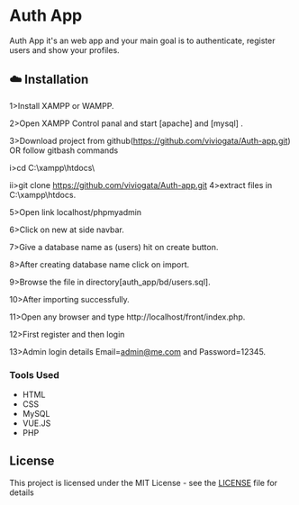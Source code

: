 # Auth App
Auth App it's an web app and your main goal is to authenticate, register users and show your profiles.

## :cloud: Installation

1>Install XAMPP or WAMPP.

2>Open XAMPP Control panal and start [apache] and [mysql] .

3>Download project from github(https://github.com/viviogata/Auth-app.git)
OR follow gitbash commands

i>cd C:\\xampp\htdocs\

ii>git clone https://github.com/viviogata/Auth-app.git
4>extract files in C:\xampp\htdocs.

5>Open link localhost/phpmyadmin

6>Click on new at side navbar.

7>Give a database name as (users) hit on create button.

8>After creating database name click on import.

9>Browse the file in directory[auth_app/bd/users.sql].

10>After importing successfully.

11>Open any browser and type http://localhost/front/index.php.

12>First register and then login

13>Admin login details Email=admin@me.com and Password=12345.

### Tools Used
* HTML
* CSS
* MySQL
* VUE.JS 
* PHP

## License

This project is licensed under the MIT License - see the [LICENSE](LICENSE) file for details
